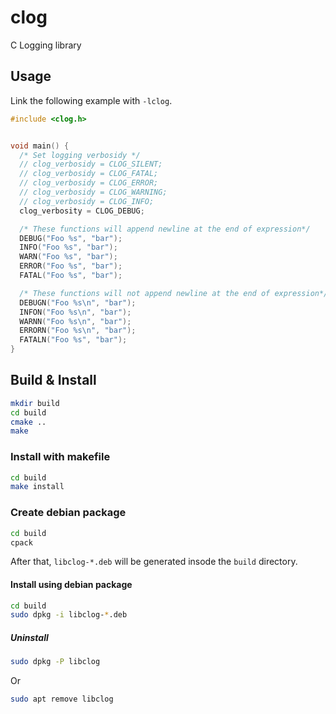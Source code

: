 # clog
C Logging library


## Usage

Link the following example with `-lclog`.

```C
#include <clog.h>


void main() {
  /* Set logging verbosidy */
  // clog_verbosidy = CLOG_SILENT;
  // clog_verbosidy = CLOG_FATAL;
  // clog_verbosidy = CLOG_ERROR;
  // clog_verbosidy = CLOG_WARNING;
  // clog_verbosidy = CLOG_INFO;
  clog_verbosity = CLOG_DEBUG;

  /* These functions will append newline at the end of expression*/
  DEBUG("Foo %s", "bar"); 
  INFO("Foo %s", "bar"); 
  WARN("Foo %s", "bar"); 
  ERROR("Foo %s", "bar"); 
  FATAL("Foo %s", "bar"); 

  /* These functions will not append newline at the end of expression*/
  DEBUGN("Foo %s\n", "bar"); 
  INFON("Foo %s\n", "bar"); 
  WARNN("Foo %s\n", "bar"); 
  ERRORN("Foo %s\n", "bar"); 
  FATALN("Foo %s", "bar"); 
}
```

## Build & Install

```bash
mkdir build
cd build
cmake ..
make
```

### Install with makefile

```bash
cd build
make install
```


### Create debian package

```bash
cd build
cpack
```

After that, `libclog-*.deb` will be generated insode the `build` directory.

#### Install using debian package

```bash
cd build
sudo dpkg -i libclog-*.deb
```

##### Uninstall

```bash
sudo dpkg -P libclog
```

Or

```bash
sudo apt remove libclog
```
